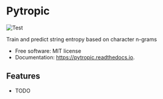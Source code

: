 # Pytropic

![Test](https://github.com/willf/pytropic/.github/workflows/workflow/badge.svg)

Train and predict string entropy based on character n-grams

-   Free software: MIT license
-   Documentation: https://pytropic.readthedocs.io.

## Features

-   TODO
